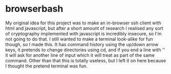 # browserbash
My original idea for this project was to make an in-browser ssh client with html and javascript, but after a short amount of research I realised any sort of cryptography implemented with javascript is incredibly insecure, so I'm not going to do that. I still wanted to make a terminal look-alike for fun though, so I made this. It has command history using the up/down arrow keys,  it pretends to change directories using cd, and if you end a line with '\' it will ask for another line of input which it will treat as part of the same command. Other than that this is totally useless, but I left it on here because I thought the pretend terminal was fun.
